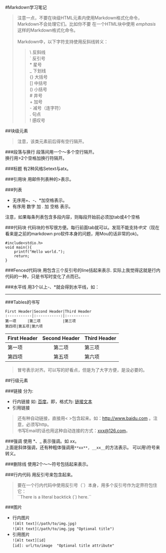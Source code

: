 #Markdown学习笔记


>注意一点，不要在块级HTML元素内使用Markdown格式化命令，Markdown不会处理它们。比如你不要
在一个HTML块中使用 *emphasis* 这样的Markdown格式化命令。  
><br>
>Markdown中，以下字符支持使用反斜线转义：  
>>\   反斜线  
`   反引号  
\*   星号  
_   下划线  
{}  大括号  
[]  中括号  
()  小括号  
\#   井号    
\+   加号    
\-   减号（连字符）  
\.   句点  
\!   感叹号

##块级元素
>注意，该类元素前后得有空行隔开。

###段落与换行
段落间用一个～多个空行隔开。  
换行用>2个空格加换行符隔开。


###标题
有2种风格Setext与atx。

###引用块
用邮件列表种的>表示。

###列表
+ 无序用+、-、*加空格表示。
+ 有序用 数字 加 . 加 空格 表示。
	
注意，如果每条列表包含多段内容，则每段开始前必须加tab或4个空格

###代码块
代码块的书写很方便。每行前面tab就可以。发现不能支持*中文*（现在看来是之前的markdown pro软件本身的问题，用Mou的话非常的ok)。

	#include<stdio.h>
	void main(){
		printf("Hello world.");
		return;
	}
	
###Fenced代码块
用包含三个反引号的line括起来表示. 实际上我觉得这就是行内代码的一种，只是书写时变化了点而已。
	 
	
###水平线
用3个以上-、*就会得到水平线，如：

***

###Tables的书写

	First Header|Second Header|Third Header
	:-----------|:-----------:|:----------
	第一项		|第二项		  |第三项
	第四项|第五项|第六项

First Header|Second Header|Third Header
:-----------|:-----------:|:----------
第一项		|第二项		  |第三项
第四项|第五项|第六项
	
>冒号表示对齐。可以写的好看点，但是为了大字方便，是没必要的。

##行级元素

###链接
分为:
* 行内链接 如:  [百度](http://www.baidu.com "我是title")。即，格式为: [链接文本](链接地址 "标题")
* 引用链接     

>还有种自动链接，直接用< >包含起来。如：<http://www.baidu.com> 。注意，必须写http。  
>书写Email的话也用这种自动连接的方式：<xxx@126.com>。

###强调
使用 *、_ 表示强调。如 _xx_。  
上面是斜体强调，还有种粗体强调用`**xx**, __xx__`的方法表示。
可以用\\符号来转义。

###删除线
使用2个～～符号包括起来表示。

###行内代码
用反引号来包含起来。
>要在一个行内代码中使用反引号（\`）本身，用多个反引号作为定界符包住它：  
>\`\`There is a literal backtick (\`) here.\`\`

###图片
* 行内图片   
`![Alt text](/path/to/img.jpg)`  
`![Alt text](/path/to/img.jpg "Optional title")`
* 引用图片   
`![Alt text][id]`   
`[id]: url/to/image  "Optional title attribute"`


